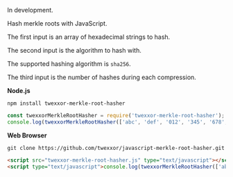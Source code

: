 In development.

Hash merkle roots with JavaScript.

The first input is an array of hexadecimal strings to hash.

The second input is the algorithm to hash with.

The supported hashing algorithm is `sha256`.

The third input is the number of hashes during each compression.

**Node.js**
``` console
npm install twexxor-merkle-root-hasher
```
``` javascript
const twexxorMerkleRootHasher = require('twexxor-merkle-root-hasher');
console.log(twexxorMerkleRootHasher(['abc', 'def', '012', '345', '678', '910'], 'sha256', 2));
```
**Web Browser**
``` console
git clone https://github.com/twexxor/javascript-merkle-root-hasher.git
```
``` html
<script src="twexxor-merkle-root-hasher.js" type="text/javascript"></script>
<script type="text/javascript">console.log(twexxorMerkleRootHasher(['abc', 'def', '012', '345', '678', '910'], 'sha256', 2));</script>
```
